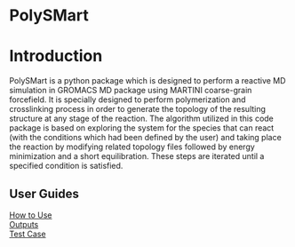 # PolySMart
# Introduction
PolySMart is a python package which is designed to perform a reactive MD simulation in GROMACS MD package using MARTINI coarse-grain 
forcefield. It is specially designed to perform polymerization and crosslinking process in order to generate the topology of the 
resulting structure at any stage of the reaction. 
The algorithm utilized in this code package is based on exploring the system for the species that can react (with the conditions which 
had been defined by the user) and taking place the reaction by modifying related topology files followed by energy minimization and a 
short equilibration. These steps are iterated until a specified condition is satisfied.
## User Guides
[How to Use](https://github.com/HMakkiMD/PolySMart/wiki/How-to-Use)\
[Outputs](https://github.com/HMakkiMD/PolySMart/wiki/Outputs)\
[Test Case](https://github.com/HMakkiMD/PolySMart/wiki/Test-Case)
